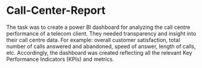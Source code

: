 # Call-Center-Report
The task was to create a power BI dashboard for analyzing the call centre performance of a telecom client.
They needed transparency and insight into their call centre data. For example: overall customer satisfaction,
total number of calls answered and abandoned, speed of answer, length of calls, etc. Accordingly,
the dashboard was created reflecting all the relevant Key Performance Indicators (KPIs) and metrics. 
